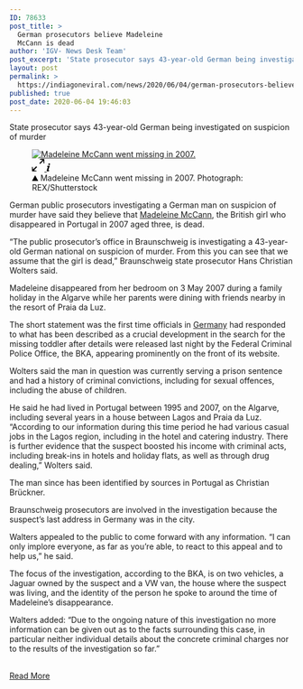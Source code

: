 ```yaml
---
ID: 78633
post_title: >
  German prosecutors believe Madeleine
  McCann is dead
author: 'IGV- News Desk Team'
post_excerpt: 'State prosecutor says 43-year-old German being investigated on suspicion of murder Madeleine McCann went missing in 2007. Photograph: REX/Shutterstock German public prosecutors investigating a German man on suspicion of murder have said they believe that Madeleine McCann, the British girl who disappeared in Portugal in 2007 aged three, is dead. “The public prosecutor’s office in&hellip;'
layout: post
permalink: >
  https://indiagoneviral.com/news/2020/06/04/german-prosecutors-believe-madeleine-mccann-is-dead/78633/india-gone-viral/
published: true
post_date: 2020-06-04 19:46:03
---
```

<div>

<div>

<div>
<div data-component="standfirst" data-link-name="standfirst">
<meta content="State prosecutor says 43-year-old German being investigated on suspicion of murder" itemprop="description"></meta><p>State prosecutor says 43-year-old German being investigated on suspicion of murder</p>
</div>
</div>
</div>

<figure data-component="image" data-media-id="b177c42057f82c7e4dbff167eb107d5f6160d4c3" id="img-1" itemprop="associatedMedia image" itemscope="" itemtype="http://schema.org/ImageObject"><meta content="true" itemprop="representativeOfPage"></meta><meta content="https://i.guim.co.uk/img/media/b177c42057f82c7e4dbff167eb107d5f6160d4c3/0_536_1028_616/master/1028.jpg?width=700&quality=85&auto=format&fit=max&s=0cfe2235fde60295f8c7182b916f9108" itemprop="url"></meta><meta content="1028" itemprop="width"></meta><meta content="616" itemprop="height"></meta><a data-is-ajax="" data-link-name="Launch Article Lightbox" href="#img-1">
<div>
<picture><source media="(min-width: 980px) and (-webkit-min-device-pixel-ratio: 1.25), (min-width: 980px) and (min-resolution: 120dpi)"  ></source><source media="(min-width: 980px)"  ></source><source media="(min-width: 740px) and (-webkit-min-device-pixel-ratio: 1.25), (min-width: 740px) and (min-resolution: 120dpi)"  ></source><source media="(min-width: 740px)"  ></source><source media="(min-width: 660px) and (-webkit-min-device-pixel-ratio: 1.25), (min-width: 660px) and (min-resolution: 120dpi)"  ></source><source media="(min-width: 660px)"  ></source><source media="(min-width: 480px) and (-webkit-min-device-pixel-ratio: 1.25), (min-width: 480px) and (min-resolution: 120dpi)"  ></source><source media="(min-width: 480px)"  ></source><source media="(min-width: 0px) and (-webkit-min-device-pixel-ratio: 1.25), (min-width: 0px) and (min-resolution: 120dpi)"  ></source><source media="(min-width: 0px)"  ></source><img alt="Madeleine McCann went missing in 2007." itemprop="contentUrl" src="https://i.guim.co.uk/img/media/b177c42057f82c7e4dbff167eb107d5f6160d4c3/0_536_1028_616/master/1028.jpg?width=300&quality=85&auto=format&fit=max&s=207603b6e4d28ab9306537148d52847d"></img></picture></div>
<span>
<svg height="22" viewbox="0 0 22 22" width="22"><path d="M3.4 20.2L9 14.5 7.5 13l-5.7 5.6L1 14H0v7.5l.5.5H8v-1l-4.6-.8M18.7 1.9L13 7.6 14.4 9l5.7-5.7.5 4.7h1.2V.6l-.5-.5H14v1.2l4.7.6"></path></svg></span>
</a>
<label for="show-caption">
<span>
<svg height="14" viewbox="0 0 6 14" width="6"><path d="M4.6 12l-.4 1.4c-.7.2-1.9.6-3 .6-.7 0-1.2-.2-1.2-.9 0-.2 0-.3.1-.5l2-6.7H.7l.4-1.5 4.2-.6h.2L3 12h1.6zm-.3-9.2c-.9 0-1.4-.5-1.4-1.3C2.9.5 3.7 0 4.6 0 5.4 0 6 .5 6 1.3c0 1-.8 1.5-1.7 1.5z"></path></svg></span>
</label>
<figcaption itemprop="description"><span>
<svg height="10" viewbox="0 0 11 10" width="11"><path d="M5.5 0L11 10H0z" fill-rule="evenodd"></path></svg></span>
Madeleine McCann went missing in 2007.
Photograph: REX/Shutterstock
</figcaption></figure></div><div data-test-id="article-review-body" itemprop="articleBody">
<p>German public prosecutors investigating a German man on suspicion of murder have said they believe that <a data-component="auto-linked-tag" data-link-name="auto-linked-tag" href="https://www.theguardian.com/uk/madeleinemccann">Madeleine McCann</a>, the British girl who disappeared in Portugal in 2007 aged three, is dead.</p>
<p>“The public prosecutor’s office in Braunschweig is investigating a 43-year-old German national on suspicion of murder. From this you can see that we assume that the girl is dead,” Braunschweig state prosecutor Hans Christian Wolters said.</p>
<p>Madeleine disappeared from her bedroom on 3 May 2007 during a family holiday in the Algarve while her parents were dining with friends nearby in the resort of Praia da Luz.</p>
<p>The short statement was the first time officials in <a data-component="auto-linked-tag" data-link-name="auto-linked-tag" href="https://www.theguardian.com/world/germany">Germany</a> had responded to what has been described as a crucial development in the search for the missing toddler after details were released last night by the Federal Criminal Police Office, the BKA, appearing prominently on the front of its website.</p>
<p>Wolters said the man in question was currently serving a prison sentence and had a history of criminal convictions, including for sexual offences, including the abuse of children.</p>
<p>He said he had lived in Portugal between 1995 and 2007, on the Algarve, including several years in a house between Lagos and Praia da Luz. “According to our information during this time period he had various casual jobs in the Lagos region, including in the hotel and catering industry. There is further evidence that the suspect boosted his income with criminal acts, including break-ins in hotels and holiday flats, as well as through drug dealing,” Wolters said.</p>
<p>The man since has been identified by sources in Portugal as Christian Brückner.</p>
<p>Braunschweig prosecutors are involved in the investigation because the suspect’s last address in Germany was in the city.</p>
<p>Walters appealed to the public to come forward with any information. “I can only implore everyone, as far as you’re able, to react to this appeal and to help us,” he said.</p>
<p>The focus of the investigation, according to the BKA, is on two vehicles, a Jaguar owned by the suspect and a VW van, the house where the suspect was living, and the identity of the person he spoke to around the time of Madeleine’s disappearance.</p>
<p>Walters added: “Due to the ongoing nature of this investigation no more information can be given out as to the facts surrounding this case, in particular neither individual details about the concrete criminal charges nor to the results of the investigation so far.”</p>


</div><br/><a href="https://www.theguardian.com/uk-news/2020/jun/04/german-prosecutors-believe-madeleine-mccann-is-dead" class="button purchase" rel="nofollow noopener noreferrer" target="_blank">Read More</a>